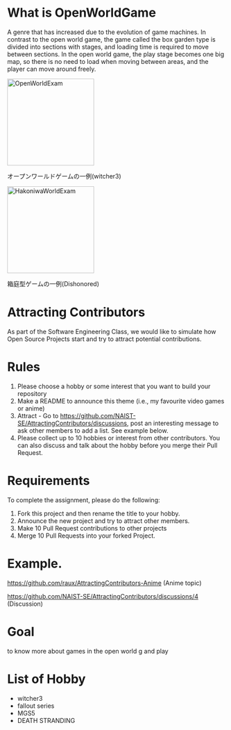 # What is OpenWorldGame
A genre that has increased due to the evolution of game machines. In contrast to the open world game, the game called the box garden type is divided into sections with stages, and loading time is required to move between sections. In the open world game, the play stage becomes one big map, so there is no need to load when moving between areas, and the player can move around freely.
<div>
<img 
     alt="OpenWorldExam"
     src="https://github.com/FranceRat/AttractingContributors-OpenWorldGame/blob/main/image/OpenworldGame.png"
     width="200px" />
  <p>オープンワールドゲームの一例(witcher3)</p>
</div>
<div>
<img 
     alt="HakoniwaWorldExam"
     src="https://github.com/FranceRat/AttractingContributors-OpenWorldGame/blob/main/image/箱庭.jpg"
     width="200px" />
  <p>箱庭型ゲームの一例(Dishonored)</p>
</div>

# Attracting Contributors
As part of the Software Engineering Class, we would like to simulate how Open Source Projects start and try to attract potential contributions.

# Rules

1. Please choose a hobby or some interest that you want to build your repository
2. Make a README to announce this theme (i.e., my favourite video games or anime)
3. Attract - Go to https://github.com/NAIST-SE/AttractingContributors/discussions, post an interesting message to ask other members to add a list. See example below.
4. Please collect up to 10 hobbies or interest from other contributors. You can also discuss and talk about the hobby before you merge their Pull Request.

# Requirements
To complete the assignment, please do the following:
1. Fork this project and then rename the title to your hobby. 
2. Announce the new project and try to attract other members.
3. Make 10 Pull Request contributions to other projects
4. Merge 10 Pull Requests into your forked Project.

# Example. 
https://github.com/raux/AttractingContributors-Anime (Anime topic)

https://github.com/NAIST-SE/AttractingContributors/discussions/4 (Discussion)

# Goal
to know more about games in the open world g and play

# List of Hobby

* witcher3
* fallout series
* MGS5
* DEATH STRANDING
